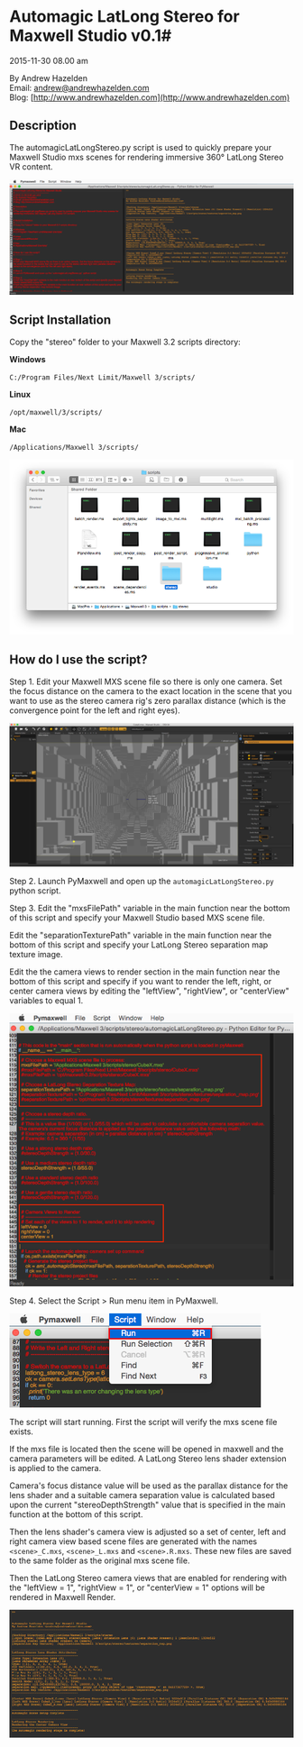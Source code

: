 # Automagic LatLong Stereo for Maxwell Studio v0.1#
2015-11-30 08.00 am

By Andrew Hazelden  
Email: [andrew@andrewhazelden.com](mailto:andrew@andrewhazelden.com)  
Blog: [http://www.andrewhazelden.com](http://www.andrewhazelden.com)  

## Description ##
The automagicLatLongStereo.py script is used to quickly prepare your Maxwell Studio mxs scenes for rendering immersive 360&deg; LatLong Stereo VR content.

![Script Screenshot](images/automagic_screenshot.png)

## Script Installation ##

Copy the "stereo" folder to your Maxwell 3.2 scripts directory:

**Windows**

`C:/Program Files/Next Limit/Maxwell 3/scripts/`

**Linux**

`/opt/maxwell/3/scripts/`

**Mac**

`/Applications/Maxwell 3/scripts/`

![Install the Script](images/maxwell3_scripts_folder.png)


## How do I use the script? ##

Step 1.
Edit your Maxwell MXS scene file so there is only one camera. Set the focus distance on the camera to the exact location in the scene that you want to use as the stereo camera rig's zero parallax distance (which is the convergence point for the left and right eyes).

![Maxwell Studio](images/mxs_in_maxwell_studio.png)

Step 2.
Launch PyMaxwell and open up the `automagicLatLongStereo.py` python script.

Step 3.
Edit the "mxsFilePath" variable in the main function near the bottom of this script and specify your Maxwell Studio based MXS scene file.

Edit the "separationTexturePath" variable in the main function near the bottom of this script and specify your LatLong Stereo separation map texture image.

Edit the the camera views to render section in the main function near the bottom of this script and specify if you want to render the left, right, or center camera views by editing the "leftView", "rightView", or "centerView" variables to equal 1.

![Edit the Script](images/pymaxwell_script_editing.png)

Step 4. Select the Script > Run menu item in PyMaxwell.

![Run the Script](images/pymaxwell_run_script.png)

The script will start running. First the script will verify the mxs scene file exists.

If the mxs file is located then the scene will be opened in maxwell and the camera parameters will be edited. A LatLong Stereo lens shader extension is applied to the camera.

Camera's focus distance value will be used as the parallax distance for the lens shader and a suitable camera separation value is calculated based upon the current "stereoDepthStrength" value that is specified in the main function at the bottom of this script.

Then the lens shader's camera view is adjusted so a set of center, left and right camera view based scene files are generated with the names `<scene>_C.mxs`, `<scene>_L.mxs` and `<scene>.R.mxs`. These new files are saved to the same folder as the original mxs scene file.

Then the LatLong Stereo camera views that are enabled for rendering with the "leftView = 1", "rightView = 1", or "centerView = 1" options will be rendered in Maxwell Render.

![Console Output](images/pymaxwell_automagic_console_output.png)
